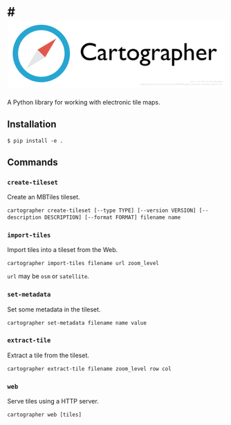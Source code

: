 # # ![Logo](https://github.com/thomasleese/cartographer/raw/master/logo.png)

A Python library for working with electronic tile maps.

## Installation

    $ pip install -e .

## Commands

### `create-tileset`

Create an MBTiles tileset.

    cartographer create-tileset [--type TYPE] [--version VERSION] [--description DESCRIPTION] [--format FORMAT] filename name

### `import-tiles`

Import tiles into a tileset from the Web.

    cartographer import-tiles filename url zoom_level

`url` may be `osm` or `satellite`.

### `set-metadata`

Set some metadata in the tileset.

    cartographer set-metadata filename name value

### `extract-tile`

Extract a tile from the tileset.

    cartographer extract-tile filename zoom_level row col

### `web`

Serve tiles using a HTTP server.

    cartographer web [tiles]
